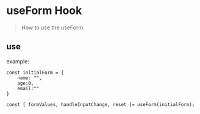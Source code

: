 # useForm Hook

> How to use the useForm.

## use

example:

```
const initialForm = {
    name: "",
    age:0,
    email:""
}

const [ formValues, handleInputChange, reset ]= useForm(initialForm);

```
